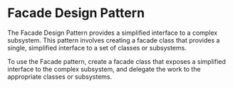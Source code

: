 # Facade Design Pattern

The Facade Design Pattern provides a simplified interface to a complex subsystem. This pattern involves creating a facade class that provides a single, simplified interface to a set of classes or subsystems.

To use the Facade pattern, create a facade class that exposes a simplified interface to the complex subsystem, and delegate the work to the appropriate classes or subsystems.